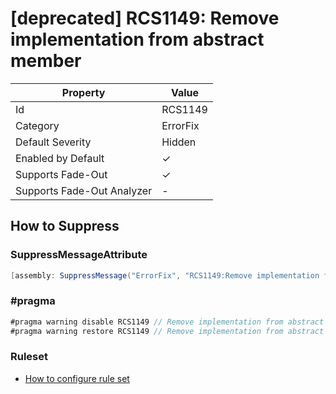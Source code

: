 # \[deprecated\] RCS1149: Remove implementation from abstract member

| Property                    | Value    |
| --------------------------- | -------- |
| Id                          | RCS1149  |
| Category                    | ErrorFix |
| Default Severity            | Hidden   |
| Enabled by Default          | &#x2713; |
| Supports Fade\-Out          | &#x2713; |
| Supports Fade\-Out Analyzer | -        |

## How to Suppress

### SuppressMessageAttribute

```csharp
[assembly: SuppressMessage("ErrorFix", "RCS1149:Remove implementation from abstract member.", Justification = "<Pending>")]
```

### \#pragma

```csharp
#pragma warning disable RCS1149 // Remove implementation from abstract member.
#pragma warning restore RCS1149 // Remove implementation from abstract member.
```

### Ruleset

* [How to configure rule set](../HowToConfigureAnalyzers.md)
